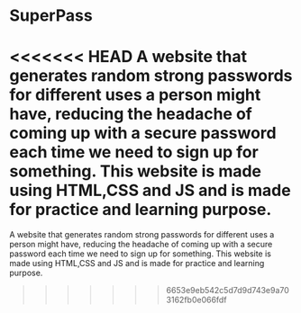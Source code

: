 # SuperPass
<<<<<<< HEAD
A website that generates random strong passwords for different uses a person might have, reducing the headache of coming up with a secure password each time we need to sign up for something. This website is made using HTML,CSS and JS and is made for practice and learning purpose.
=======
A website that generates random strong passwords for different uses a person might have, reducing the headache of coming up with a secure password each time we need to sign up for something. This website is made using HTML,CSS and JS and is made for practice and learning purpose.
>>>>>>> 6653e9eb542c5d7d9d743e9a703162fb0e066fdf
